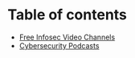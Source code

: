 # Table of contents

* [Free Infosec Video Channels](README.md)
* [Cybersecurity Podcasts](podcasts.md)
